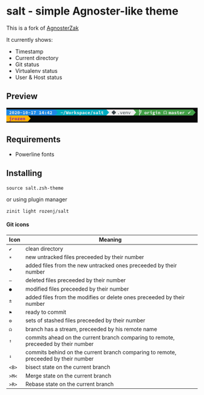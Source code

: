 # salt - simple Agnoster-like theme
This is a fork of [AgnosterZak](https://github.com/zakaziko99/agnosterzak-ohmyzsh-theme)

It currently shows:
- Timestamp
- Current directory
- Git status
- Virtualenv status
- User & Host status

## Preview
![Preview](img/prompt.png)


## Requirements
 - Powerline fonts

## Installing

```shell script
source salt.zsh-theme
```

or using plugin manager 

```shell script
zinit light rozenj/salt
```

#### Git icons
|Icon|Meaning
|----|-------|
|`✔`|clean directory
|`☀`|new untracked files preceeded by their number
|`✚`|added files from the new untracked ones preceeded by their number
|`‒`|deleted files preceeded by their number
|`●`|modified files preceeded by their number
|`±`|added files from the modifies or delete ones preceeded by their number
|`⚑`|ready to commit
|`⚙`|sets of stashed files preceeded by their number
|`☊`|branch has a stream, preceeded by his remote name
|`↑`|commits ahead on the current branch comparing to remote, preceeded by their number
|`↓`|commits behind on the current branch comparing to remote, preceeded by their number
|`<B>`|bisect state on the current branch
|`>M<`|Merge state on the current branch
|`>R>`|Rebase state on the current branch
